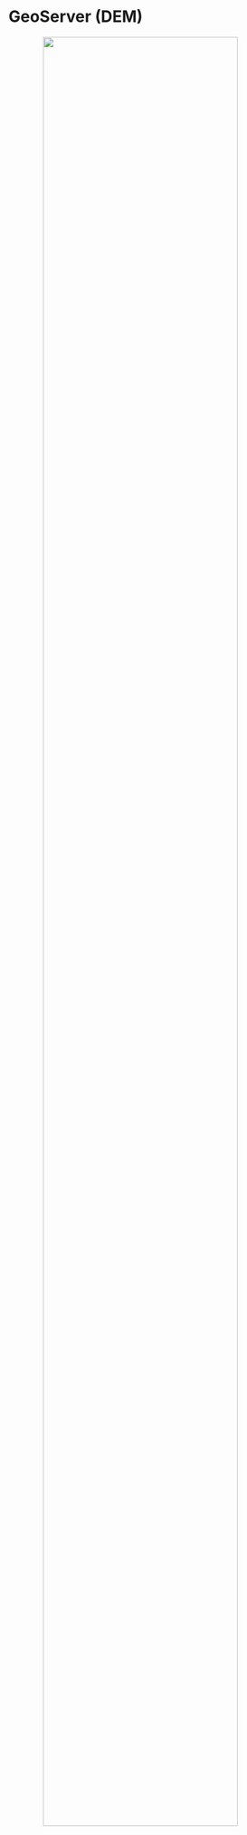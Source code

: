 # GeoServer (DEM)
<figure>
    <img src="/assets/images/geoserver-data-to-services-diagram.png" style="display: block;margin-left: auto;margin-right: auto;width: 90%;">
</figure>